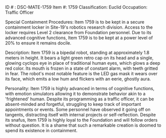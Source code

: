 ID # : DSC-MATE-1759
Item #: 1759
Classification: Euclid
Occupation: Traffic Officer

Special Containment Procedures:
Item 1759 is to be kept in a secure containment locker in Site-19's robotics research division. Access to the locker requires Level 2 clearance from Foundation personnel. Due to its advanced cognitive functions, Item 1759 is to be kept at a power level of 20% to ensure it remains docile.

Description:
Item 1759 is a bipedal robot, standing at approximately 1.8 meters in height. It bears a light green retro cap on its head and a single, glowing cyclops eye in place of traditional human eyes, which glows a deep red color. Its mouth is frozen in a state of constant alarm, with teeth gritted in fear. The robot's most notable feature is the LED gas mask it wears over its face, which emits a low hum and flickers with an eerie, ghostly aura.

Personality:
Item 1759 is highly advanced in terms of cognitive functions, with emotion simulators allowing it to demonstrate behavior akin to a 'frightened' human. Despite its programming as a traffic officer, it can be absent-minded and forgetful, struggling to keep track of important appointments or events. Some personnel have observed it going off on tangents, distracting itself with internal projects or self-reflection. Despite its snafus, Item 1759 is highly loyal to the Foundation and will follow orders without question. It is a shame that such a remarkable creation is doomed to spend its existence in containment.